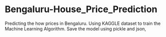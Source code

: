 # Bengaluru-House_Price_Prediction
Predicting the how prices in Bengaluru. Using KAGGLE dataset to train the Machine Learning Algorithm. Save the model using pickle and json, 
